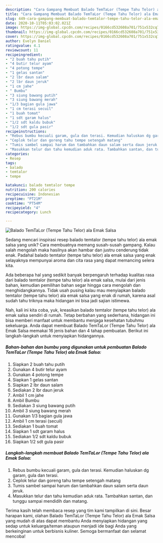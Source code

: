 ```yaml
---
description: "Cara Gampang Membuat Balado TemTaLor (Tempe Tahu Telor) ala Emak Salsa Anti Gagal"
title: "Cara Gampang Membuat Balado TemTaLor (Tempe Tahu Telor) ala Emak Salsa Anti Gagal"
slug: 449-cara-gampang-membuat-balado-temtalor-tempe-tahu-telor-ala-emak-salsa-anti-gagal
date: 2020-10-11T05:03:02.021Z
image: https://img-global.cpcdn.com/recipes/0166cd532608a701/751x532cq70/balado-temtalor-tempe-tahu-telor-ala-emak-salsa-foto-resep-utama.jpg
thumbnail: https://img-global.cpcdn.com/recipes/0166cd532608a701/751x532cq70/balado-temtalor-tempe-tahu-telor-ala-emak-salsa-foto-resep-utama.jpg
cover: https://img-global.cpcdn.com/recipes/0166cd532608a701/751x532cq70/balado-temtalor-tempe-tahu-telor-ala-emak-salsa-foto-resep-utama.jpg
author: Evelyn Daniel
ratingvalue: 4.1
reviewcount: 11
recipeingredient:
- "2 buah tahu putih"
- "4 butir telur ayam"
- "4 potong tempe"
- "1 gelas santan"
- "2 lbr daun salam"
- "2 lbr daun jeruk"
- "1 cm jahe"
- " Bumbu"
- "3 siung bawang putih"
- "3 siung bawang merah"
- "1/3 bagian gula jawa"
- "1 cm terasi secuil"
- "1 buah tomat"
- "1 sdt garam halus"
- "1/2 sdt kaldu bubuk"
- "1/2 sdt gula pasir"
recipeinstructions:
- "Rebus bumbu kecuali garam, gula dan terasi. Kemudian haluskan dg garam, gula dan terasi."
- "Ceplok telur dan goreng tahu tempe setengah matang"
- "Tumis sambel sampai harum dan tambahkan daun salam serta daun jeruk."
- "Masukkan telur dan tahu kemudian aduk rata. Tambahkan santan, dan tunggu sampai mendidih dan matang."
categories:
- Resep
tags:
- balado
- temtalor
- tempe

katakunci: balado temtalor tempe 
nutrition: 200 calories
recipecuisine: Indonesian
preptime: "PT21M"
cooktime: "PT54M"
recipeyield: "4"
recipecategory: Lunch

---
```



![Balado TemTaLor (Tempe Tahu Telor) ala Emak Salsa](https://img-global.cpcdn.com/recipes/0166cd532608a701/751x532cq70/balado-temtalor-tempe-tahu-telor-ala-emak-salsa-foto-resep-utama.jpg)

Sedang mencari inspirasi resep balado temtalor (tempe tahu telor) ala emak salsa yang unik? Cara membuatnya memang susah-susah gampang. Kalau salah mengolah maka hasilnya akan hambar dan justru cenderung tidak enak. Padahal balado temtalor (tempe tahu telor) ala emak salsa yang enak selayaknya mempunyai aroma dan cita rasa yang dapat memancing selera kita.



Ada beberapa hal yang sedikit banyak berpengaruh terhadap kualitas rasa dari balado temtalor (tempe tahu telor) ala emak salsa, mulai dari jenis bahan, kemudian pemilihan bahan segar hingga cara mengolah dan menghidangkannya. Tidak usah pusing kalau mau menyiapkan balado temtalor (tempe tahu telor) ala emak salsa yang enak di rumah, karena asal sudah tahu triknya maka hidangan ini bisa jadi sajian istimewa.


Nah, kali ini kita coba, yuk, kreasikan balado temtalor (tempe tahu telor) ala emak salsa sendiri di rumah. Tetap berbahan yang sederhana, hidangan ini bisa memberi manfaat untuk membantu menjaga kesehatan tubuhmu sekeluarga. Anda dapat membuat Balado TemTaLor (Tempe Tahu Telor) ala Emak Salsa memakai 16 jenis bahan dan 4 tahap pembuatan. Berikut ini langkah-langkah untuk menyiapkan hidangannya.

<!--inarticleads1-->

##### Bahan-bahan dan bumbu yang digunakan untuk pembuatan Balado TemTaLor (Tempe Tahu Telor) ala Emak Salsa:

1. Siapkan 2 buah tahu putih
1. Gunakan 4 butir telur ayam
1. Gunakan 4 potong tempe
1. Siapkan 1 gelas santan
1. Siapkan 2 lbr daun salam
1. Sediakan 2 lbr daun jeruk
1. Ambil 1 cm jahe
1. Ambil  Bumbu
1. Sediakan 3 siung bawang putih
1. Ambil 3 siung bawang merah
1. Gunakan 1/3 bagian gula jawa
1. Ambil 1 cm terasi (secuil)
1. Sediakan 1 buah tomat
1. Siapkan 1 sdt garam halus
1. Sediakan 1/2 sdt kaldu bubuk
1. Siapkan 1/2 sdt gula pasir




<!--inarticleads2-->

##### Langkah-langkah membuat Balado TemTaLor (Tempe Tahu Telor) ala Emak Salsa:

1. Rebus bumbu kecuali garam, gula dan terasi. Kemudian haluskan dg garam, gula dan terasi.
1. Ceplok telur dan goreng tahu tempe setengah matang
1. Tumis sambel sampai harum dan tambahkan daun salam serta daun jeruk.
1. Masukkan telur dan tahu kemudian aduk rata. Tambahkan santan, dan tunggu sampai mendidih dan matang.




Terima kasih telah membaca resep yang tim kami tampilkan di sini. Besar harapan kami, olahan Balado TemTaLor (Tempe Tahu Telor) ala Emak Salsa yang mudah di atas dapat membantu Anda menyiapkan hidangan yang sedap untuk keluarga/teman ataupun menjadi ide bagi Anda yang berkeinginan untuk berbisnis kuliner. Semoga bermanfaat dan selamat mencoba!
